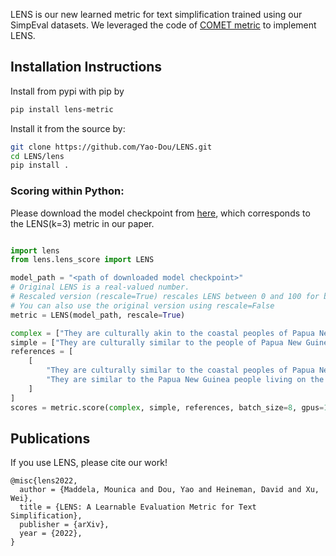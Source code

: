 LENS is our new learned metric for text simplification trained using our SimpEval datasets. 
We leveraged the code of [COMET metric](https://github.com/Unbabel/COMET) to implement LENS.

## Installation Instructions

Install from pypi with pip by

```bash
pip install lens-metric
```

Install it from the source by:

```bash
git clone https://github.com/Yao-Dou/LENS.git
cd LENS/lens
pip install .
```

### Scoring within Python:
Please download the model checkpoint from [here](https://drive.google.com/drive/folders/1unqQ_bpUjOdXcjTV6YmgCWF3l0sMcCvv), which corresponds to the LENS(k=3) metric in our paper.

```python

import lens
from lens.lens_score import LENS

model_path = "<path of downloaded model checkpoint>"
# Original LENS is a real-valued number. 
# Rescaled version (rescale=True) rescales LENS between 0 and 100 for better interpretability. 
# You can also use the original version using rescale=False
metric = LENS(model_path, rescale=True)

complex = ["They are culturally akin to the coastal peoples of Papua New Guinea."]
simple = ["They are culturally similar to the people of Papua New Guinea."]
references = [
    [
        "They are culturally similar to the coastal peoples of Papua New Guinea.",
        "They are similar to the Papua New Guinea people living on the coast."
    ]
]
scores = metric.score(complex, simple, references, batch_size=8, gpus=1)
```


## Publications
If you use LENS, please cite our work! 

```angular2html
@misc{lens2022,
  author = {Maddela, Mounica and Dou, Yao and Heineman, David and Xu, Wei},
  title = {LENS: A Learnable Evaluation Metric for Text Simplification},
  publisher = {arXiv},
  year = {2022},
}
```




